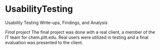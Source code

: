 # UsabilityTesting
Usability Testing Write-ups, Findings, and Analysis

*Final project*
The final project was done with a real client, a member of the IT team for chem.pitt.edu. Real users were utilized in testing and a final evaluation was presented to the client. 
